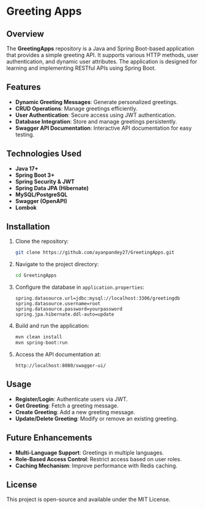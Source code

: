 # Greeting Apps

## Overview
The **GreetingApps** repository is a Java and Spring Boot-based application that provides a simple greeting API. It supports various HTTP methods, user authentication, and dynamic user attributes. The application is designed for learning and implementing RESTful APIs using Spring Boot.

## Features
- **Dynamic Greeting Messages**: Generate personalized greetings.
- **CRUD Operations**: Manage greetings efficiently.
- **User Authentication**: Secure access using JWT authentication.
- **Database Integration**: Store and manage greetings persistently.
- **Swagger API Documentation**: Interactive API documentation for easy testing.

## Technologies Used
- **Java 17+**
- **Spring Boot 3+**
- **Spring Security & JWT**
- **Spring Data JPA (Hibernate)**
- **MySQL/PostgreSQL**
- **Swagger (OpenAPI)**
- **Lombok**

## Installation
1. Clone the repository:
   ```bash
   git clone https://github.com/ayanpandey27/GreetingApps.git
   ```
2. Navigate to the project directory:
   ```bash
   cd GreetingApps
   ```
3. Configure the database in `application.properties`:
   ```properties
   spring.datasource.url=jdbc:mysql://localhost:3306/greetingdb
   spring.datasource.username=root
   spring.datasource.password=yourpassword
   spring.jpa.hibernate.ddl-auto=update
   ```
4. Build and run the application:
   ```bash
   mvn clean install
   mvn spring-boot:run
   ```
5. Access the API documentation at:
   ```
   http://localhost:8080/swagger-ui/
   ```

## Usage
- **Register/Login**: Authenticate users via JWT.
- **Get Greeting**: Fetch a greeting message.
- **Create Greeting**: Add a new greeting message.
- **Update/Delete Greeting**: Modify or remove an existing greeting.

## Future Enhancements
- **Multi-Language Support**: Greetings in multiple languages.
- **Role-Based Access Control**: Restrict access based on user roles.
- **Caching Mechanism**: Improve performance with Redis caching.

## License
This project is open-source and available under the MIT License.
